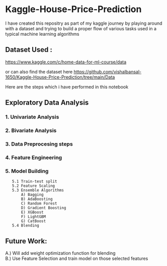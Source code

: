 # Kaggle-House-Price-Prediction

I have created this repositry as part of my kaggle journey by playing around with a dataset and trying to build a proper flow of various tasks used in a typical machine learning algorithms 

## Dataset Used : 
https://www.kaggle.com/c/home-data-for-ml-course/data

or can also find the dataset here 
https://github.com/vishalbansal-1650/Kaggle-House-Price-Prediction/tree/main/Data

Here are the steps which i have performed in this notebook 

## Exploratory Data Analysis 
  ### 1. Univariate Analysis
  ### 2. Bivariate Analysis
  ### 3. Data Preprocesing steps
  ### 4. Feature Engineering
  ### 5. Model Building
       5.1 Train-test split
       5.2 Feature Scaling
       5.3 Ensemble Algorithms 
           A) Bagging
           B) AdaBoosting
           C) Random Forest
           D) Gradient Boosting
           E) XGBoost
           F) LightGBM
           G) CatBoost
       5.4 Blending
       
## Future Work:
A.) Will add weight optimization function for blending
<Br>B.) Use Feature Selection and train model on those selected features</Br>


      
  
